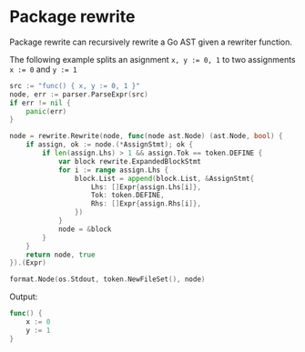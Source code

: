 # Package rewrite

Package rewrite can recursively rewrite a Go AST given a rewriter function.

The following example splits an asignment `x, y := 0, 1` to two assignments `x := 0` and `y := 1`

```go
src := "func() { x, y := 0, 1 }"
node, err := parser.ParseExpr(src)
if err != nil {
	panic(err)
}

node = rewrite.Rewrite(node, func(node ast.Node) (ast.Node, bool) {
	if assign, ok := node.(*AssignStmt); ok {
		if len(assign.Lhs) > 1 && assign.Tok == token.DEFINE {
			var block rewrite.ExpandedBlockStmt
			for i := range assign.Lhs {
				block.List = append(block.List, &AssignStmt{
					Lhs: []Expr{assign.Lhs[i]},
					Tok: token.DEFINE,
					Rhs: []Expr{assign.Rhs[i]},
				})
			}
			node = &block
		}
	}
	return node, true
}).(Expr)

format.Node(os.Stdout, token.NewFileSet(), node)
```

Output:

```go
func() {
 	x := 0
 	y := 1
}
```
